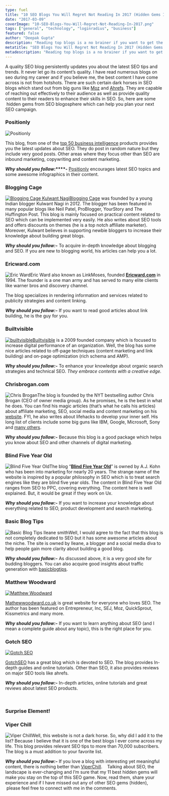 ```yaml
---
type: fuel
title: "10 SEO Blogs You Will Regret Not Reading In 2017 (Hidden Gems Inside!)"
date: "2017-03-09"
coverImage: "10-SEO-Blogs-You-Will-Regret-Not-Reading-In-2017.png"
tags: ["general", "technology", "loginradius", "business"]
featured: false 
author: "Deepak Gupta"
description: "Reading top blogs is a no brainer if you want to get the latest SEO trends but unlike popular ones, this post enlists blogs you will regret not reading in 2017"
metatitle: "SEO Blogs You Will Regret Not Reading In 2017 (Hidden Gems Inside)."
metadescription: "Reading top blogs is a no brainer if you want to get the latest SEO trends but unlike popular ones, this post enlists blogs you will regret not reading in 2017"
---
```


A quality SEO blog persistently updates you about the latest SEO tips and trends. It never let go its content’s quality. I have read numerous blogs on seo during my career and if you believe me, the best content I have come across is not from hotshots. There are such certain dark horses in SEO blogs which stand out from big guns like [Moz](https://moz.com/) and [Ahrefs](https://ahrefs.com/blog/). They are capable of reaching out effectively to their audience as well as provide quality content to their readers to enhance their skills in SEO. So, here are some  hidden gems from SEO blogosphere which can help you plan your next SEO campaign.

### **Positionly**

![Positionly](   Positionly.png?ver=1553881376)

This blog, from one of the [top 50 business intelligence](https://reviews.financesonline.com/p/positionly/#what-is) products provides you the latest updates about SEO. They do post in random nature but they include very good posts. Other areas where they focus other than SEO are inbound marketing, copywriting and content marketing.

**_Why should you follow:_****\-** [Positionly](http://positionly.com/blog/) encourages latest SEO topics and some awesome infographics in their content.

### **Blogging Cage**

[![Blogging Cage Kulwant Nagi](   Blogging-Cage-Kulwant-Nagi.jpg?ver=1553881376)Blogging Cage](http://www.bloggingcage.com/) was founded by a young Indian blogger Kulwant Nagi in 2012. The blogger has been featured in many popular blogs like Neil Patel, ProBlogger, YourStory and The Huffington Post. This blog is mainly focused on practical content related to SEO which can be implemented very easily. He also writes about SEO tools and offers discounts on themes (he is a top notch affiliate marketer). Moreover, Kulwant believes in supporting newbie bloggers to increase their knowledge about building great blogs.

**_Why should you follow:-_** To acquire in-depth knowledge about blogging and SEO. If you are new to blogging world, his articles can help you a lot.

### **Ericward.com**

![Eric Ward](   Eric-Ward.png?ver=1553881376)Eric Ward also known as LinkMoses, founded [**Ericward.com**](http://www.ericward.com/articles) in 1994. The founder is a one man army and has served to many elite clients like warner bros and discovery channel. 

The blog specializes in rendering information and services related to publicity strategies and content linking.

**_Why should you follow:-_** If you want to read good articles about link building, he is the guy for you.

### **Builtvisible**

[![builtvisible](   builtvisible.png?ver=1553881376)Builtvisible](https://builtvisible.com/blog/) is a 2009 founded company which is focused to increase digital performance of an organization. Well, the blog has some nice articles related to off-page techniques (content marketing and link building) and on-page optimization (rich schema and AMP).

**_Why should you follow:-_** To enhance your knowledge about organic search strategies and technical SEO. _They embrace contents with a creative edge._

### **Chrisbrogan.com**

![Chris Brogan](   Chris-Brogan.jpeg?ver=1553881376)The blog is founded by the NYT bestselling author Chris Brogan (CEO of owner media group). As he promises, he is the best in what he does. You can find his magic articles (that’s what he calls his articles) about affiliate marketing, SEO, social media and content marketing on his [website](http://chrisbrogan.com/). FYI, he also writes about lifehacks to develop your inner self. His long list of clients include some big guns like IBM, Google, Microsoft, Sony and [many others](http://chrisbrogan.com/about-2/).

**_Why should you follow:-_** Because this blog is a good package which helps you know about SEO and other channels of digital marketing.

### **Blind Five Year Old**

![Blind Five Year Old](   Blind-Five-Year-Old.jpg?ver=1553881376)The blog “[**Blind Five Year Old**](http://www.blindfiveyearold.com)” is owned by A.J. Kohn who has been into marketing for nearly 20 years. The strange name of the website is inspired by a popular philosophy in SEO which is to treat search engines like they are blind five year olds. The content in Blind Five Year Old ranges from SEO to PPC, covering everything. The content here is well explained. But, it would be great if they work on Ux.

**_Why should you follow:-_** If you want to increase your knowledge about everything related to SEO, product development and search marketing.

### **Basic Blog Tips**

![Basic Blog Tips Ileane smith](   Basic-Blog-Tips-Ileane-smith.png?ver=1553881376)Well, I would agree to the fact that this blog is not completely dedicated to SEO but it has some awesome articles about the niche. The site is owned by Ileane, a blogger and a social media diva to help people gain more clarity about building a good blog.

**_Why should you follow:-_** As discussed above, it is a very good site for budding bloggers. You can also acquire good insights about traffic generation with [basicblogtips](http://basicblogtips.com/).

### **Matthew Woodward**

[![Matthew Woodward](   Matthew-Woodward.png?ver=1553881376)](http://www.matthewwoodward.co.uk)

[Mathewwoodward.co.uk](http://www.matthewwoodward.co.uk) is great website for everyone who loves SEO. The author has been featured on Entrepreneur, Inc, SEJ, Moz, QuickSprout, Kissmetrics and many more.

**_Why should you follow:-_** If you want to learn anything about SEO (and I mean a complete guide about any topic), this is the right place for you.

### **Gotch SEO**

[![Gotch SEO](   Gotch-SEO.jpg?ver=1553881376)](https://www.gotchseo.com/blog/)

[GotchSEO](https://www.gotchseo.com/blog/) has a great blog which is devoted to SEO. The blog provides In-depth guides and online tutorials. Other than SEO, it also provides reviews on major SEO tools like ahrefs.

**_Why should you follow:-_** In-depth articles, online tutorials and great reviews about latest SEO products.

 

### **Surprise Element!**

### **Viper Chill**

![Viper Chill](   Viper-Chill.png?ver=1553881376)Well, this website is not a dark horse. So, why did I add it to the list? Because I believe that it is one of the best blogs I ever come across my life. This blog provides relevant SEO tips to more than 70,000 subscribers. The blog is a must addition to your favorite list.

**_Why should you follow:-_** If you love a blog with interesting yet meaningful content, there is nothing better than [ViperChill](http://www.viperchill.com/).    Talking about SEO, the landscape is ever-changing and I’m sure that my 11 best hidden gems will make you stay on the top of this SEO game. Now, read them, share your experience and if I have missed out any of other SEO gems (hidden),  please feel free to connect with me in the comments.

